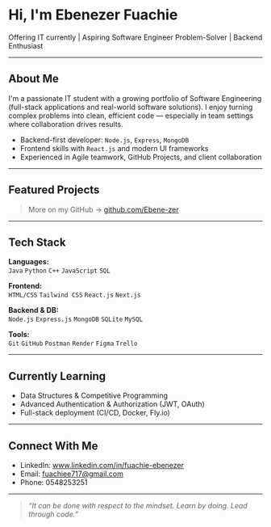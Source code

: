 # Hi, I'm Ebenezer Fuachie 

Offering IT currently | Aspiring Software Engineer
Problem-Solver | Backend Enthusiast

---

##  About Me

I'm a passionate IT student with a growing portfolio of Software Engineering (full-stack applications and real-world software solutions). I enjoy turning complex problems into clean, efficient code — especially in team settings where collaboration drives results.

-  Backend-first developer: `Node.js`, `Express`, `MongoDB`
-  Frontend skills with `React.js` and modern UI frameworks
-  Experienced in Agile teamwork, GitHub Projects, and client collaboration

---

##  Featured Projects

> More on my GitHub → [github.com/Ebene-zer](https://github.com/Ebene-zer)

---

##  Tech Stack

**Languages:**  
`Java` `Python` `C++` `JavaScript` `SQL` 

**Frontend:**  
`HTML/CSS` `Tailwind CSS` `React.js` `Next.js`

**Backend & DB:**  
`Node.js` `Express.js` `MongoDB` `SQLite` `MySQL`

**Tools:**  
`Git` `GitHub` `Postman` `Render` `Figma` `Trello`

---

##  Currently Learning

- Data Structures & Competitive Programming
- Advanced Authentication & Authorization (JWT, OAuth)
- Full-stack deployment (CI/CD, Docker, Fly.io)

---

##  Connect With Me

-  LinkedIn: www.linkedin.com/in/fuachie-ebenezer
-  Email: fuachiee717@gmail.com
-  Phone: 0548253251
---

> _“It can be done with respect to the mindset. Learn by doing. Lead through code.”_
